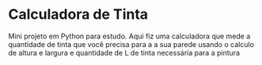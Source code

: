 <h1>Calculadora de Tinta </h1>
<p> Mini projeto em Python para estudo. Aqui fiz uma calculadora que mede a quantidade de tinta que você precisa para a a sua parede usando o calculo de altura e largura e quantidade de L de tinta necessária para a pintura</p>

